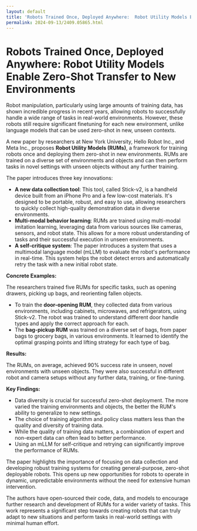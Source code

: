 ```yaml
---
layout: default
title: 'Robots Trained Once, Deployed Anywhere:  Robot Utility Models Enable Zero-Shot Transfer to New Environments'
permalink: 2024-09-13/2409.05865.html
---
```

# Robots Trained Once, Deployed Anywhere:  Robot Utility Models Enable Zero-Shot Transfer to New Environments

Robot manipulation, particularly using large amounts of training data, has shown incredible progress in recent years, allowing robots to successfully handle a wide range of tasks in real-world environments. However, these robots still require significant finetuning for each new environment, unlike language models that can be used zero-shot in new, unseen contexts. 

A new paper by researchers at New York University, Hello Robot Inc., and Meta Inc., proposes **Robot Utility Models (RUMs)**, a framework for training robots once and deploying them zero-shot in new environments. RUMs are trained on a diverse set of environments and objects and can then perform tasks in novel settings with unseen objects without any further training. 

The paper introduces three key innovations:

* **A new data collection tool**: This tool, called Stick-v2, is a handheld device built from an iPhone Pro and a few low-cost materials. It's designed to be portable, robust, and easy to use, allowing researchers to quickly collect high-quality demonstration data in diverse environments. 
* **Multi-modal behavior learning**:  RUMs are trained using multi-modal imitation learning, leveraging data from various sources like cameras, sensors, and robot state. This allows for a more robust understanding of tasks and their successful execution in unseen environments.
* **A self-critique system**: The paper introduces a system that uses a multimodal language model (mLLM) to evaluate the robot's performance in real-time. This system helps the robot detect errors and automatically retry the task with a new initial robot state. 

**Concrete Examples:**

The researchers trained five RUMs for specific tasks, such as opening drawers, picking up bags, and reorienting fallen objects.  

*  To train the **door-opening RUM**, they collected data from various environments, including cabinets, microwaves, and refrigerators, using Stick-v2. The robot was trained to understand different door handle types and apply the correct approach for each.
*  The **bag-pickup RUM** was trained on a diverse set of bags, from paper bags to grocery bags, in various environments. It learned to identify the optimal grasping points and lifting strategy for each type of bag. 

 **Results:**

The RUMs, on average, achieved 90% success rate in unseen, novel environments with unseen objects. They were also successful in different robot and camera setups without any further data, training, or fine-tuning.

**Key Findings:**

* Data diversity is crucial for successful zero-shot deployment. The more varied the training environments and objects, the better the RUM's ability to generalize to new settings. 
* The choice of training algorithm and policy class matters less than the quality and diversity of training data. 
* While the quality of training data matters, a combination of expert and non-expert data can often lead to better performance. 
* Using an mLLM for self-critique and retrying can significantly improve the performance of RUMs.

The paper highlights the importance of focusing on data collection and developing robust training systems for creating general-purpose, zero-shot deployable robots. This opens up new opportunities for robots to operate in dynamic, unpredictable environments without the need for extensive human intervention. 

The authors have open-sourced their code, data, and models to encourage further research and development of RUMs for a wider variety of tasks. This work represents a significant step towards creating robots that can truly adapt to new situations and perform tasks in real-world settings with minimal human effort.